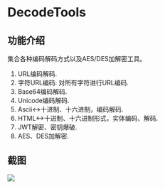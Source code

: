 # DecodeTools

## 功能介绍

集合各种编码解码方式以及AES/DES加解密工具。

1. URL编码解码.
2. 字符URL编码: 对所有字符进行URL编码.
3. Base64编码解码.
4. Unicode编码解码.
5. Ascii<->十进制、十六进制，编码解码.
6. HTML<->十进制、十六进制形式，实体编码、解码.
7. JWT解密、密钥爆破.
8. AES、DES加解密.

## 截图

![](vx_images/508381711230157.png)